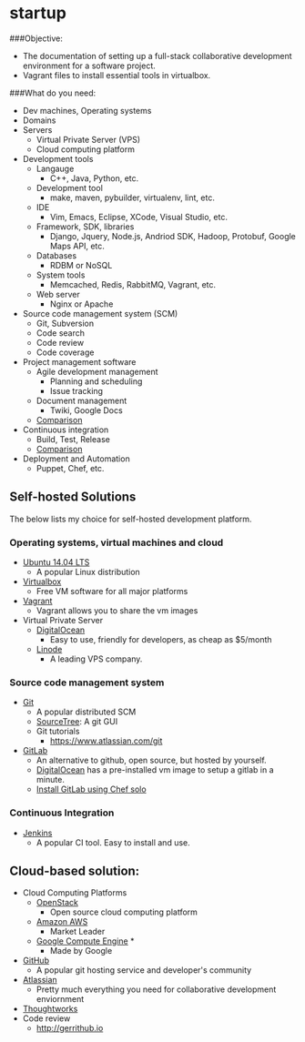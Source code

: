 startup
=======

###Objective:
- The documentation of setting up a full-stack collaborative development environment for a software project.
- Vagrant files to install essential tools in virtualbox.

###What do you need:
- Dev machines, Operating systems
- Domains
- Servers
    - Virtual Private Server (VPS)
    - Cloud computing platform
- Development tools
    - Langauge
        - C++, Java, Python, etc.
    - Development tool
        - make, maven, pybuilder, virtualenv, lint, etc.
    - IDE
        - Vim, Emacs, Eclipse, XCode, Visual Studio, etc.
    - Framework, SDK, libraries
        - Django, Jquery, Node.js, Andriod SDK, Hadoop, Protobuf, Google Maps API, etc.
    - Databases
        - RDBM or NoSQL
    - System tools
        - Memcached, Redis, RabbitMQ, Vagrant, etc.
    - Web server
        - Nginx or Apache
- Source code management system (SCM)
    - Git, Subversion
    - Code search
    - Code review
    - Code coverage
- Project management software
    - Agile development management
        - Planning and scheduling
        - Issue tracking
    - Document management
        - Twiki, Google Docs
    - [Comparison](http://en.wikipedia.org/wiki/Comparison_of_project_management_software)
- Continuous integration
    - Build, Test, Release
    - [Comparison](http://en.wikipedia.org/wiki/Comparison_of_continuous_integration_software)
- Deployment and Automation
    - Puppet, Chef, etc.


## Self-hosted Solutions

The below lists my choice for self-hosted development platform.

### Operating systems, virtual machines and cloud
- [Ubuntu 14.04 LTS](http://www.ubuntu.com)
    - A popular Linux distribution
- [Virtualbox](http://www.virtualbox.org)
    - Free VM software for all major platforms
- [Vagrant](http://www.vagrantup.com)
    - Vagrant allows you to share the vm images
- Virtual Private Server
    - [DigitalOcean](https://www.digitalocean.com/?refcode=0b59220c73df)
        - Easy to use, friendly for developers, as cheap as $5/month
    - [Linode](http://linode.com)
        - A leading VPS company.

### Source code management system
- [Git](http://git-scm.com)
    - A popular distributed SCM
    - [SourceTree](http://www.sourcetreeapp.com): A git GUI
    - Git tutorials
        - https://www.atlassian.com/git
- [GitLab](http://www.gitlab.com)
    - An alternative to github, open source, but hosted by yourself.
    - [DigitalOcean](https://www.digitalocean.com/community/tutorials/how-to-use-the-gitlab-one-click-install-image-to-manage-git-repositories) has a pre-installed vm image to setup a gitlab in a minute.
    - [Install GitLab using Chef solo](https://gitlab.com/gitlab-org/cookbook-gitlab/blob/master/README.md)

### Continuous Integration
- [Jenkins](http://jenkins-ci.org/)
    - A popular CI tool. Easy to install and use.


## Cloud-based solution:
- Cloud Computing Platforms
    - [OpenStack](http://openstack.org)
        - Open source cloud computing platform
    - [Amazon AWS](http://aws.amazon.com)
        - Market Leader
    - [Google Compute Engine](https://cloud.google.com/products/compute-engine) *
        - Made by Google
- [GitHub](http://www.github.com)
    - A popular git hosting service and developer's community
- [Atlassian](https://www.atlassian.com)
    - Pretty much everything you need for collaborative development enviornment
- [Thoughtworks](http://thoughtworks.com)
- Code review
    - http://gerrithub.io
